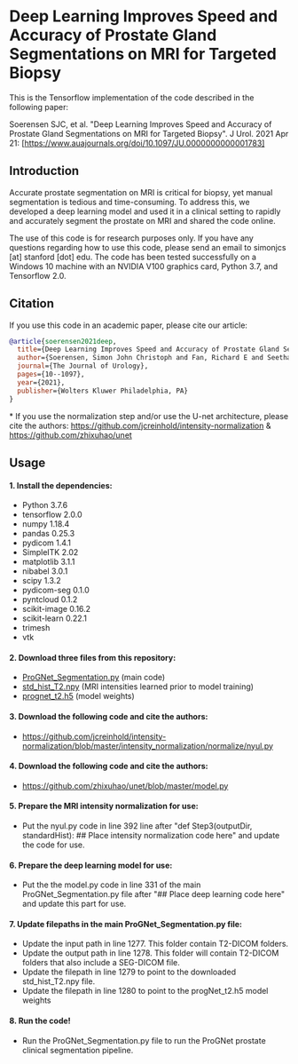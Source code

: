 # Deep Learning Improves Speed and Accuracy of Prostate Gland Segmentations on MRI for Targeted Biopsy

This is the Tensorflow implementation of the code described in the following paper:

Soerensen SJC, et al. "Deep Learning Improves Speed and Accuracy of Prostate Gland Segmentations on MRI for Targeted Biopsy". J Urol. 2021 Apr 21: [https://www.auajournals.org/doi/10.1097/JU.0000000000001783]

## Introduction
Accurate prostate segmentation on MRI is critical for biopsy, yet manual segmentation is tedious and time-consuming. To address this, we developed a deep learning model and used it in a clinical setting to rapidly and accurately segment the prostate on MRI and shared the code online.

The use of this code is for research purposes only. If you have any questions regarding how to use this code, please send an email to simonjcs [at] stanford [dot] edu. The code has been tested successfully on a Windows 10 machine with an NVIDIA V100 graphics card, Python 3.7, and Tensorflow 2.0.

## Citation

If you use this code in an academic paper, please cite our article:

```bibtex
@article{soerensen2021deep,
  title={Deep Learning Improves Speed and Accuracy of Prostate Gland Segmentations on MRI for Targeted Biopsy},
  author={Soerensen, Simon John Christoph and Fan, Richard E and Seetharaman, Arun and Chen, Leo and Shao, Wei and Bhattacharya, Indrani and Kim, Yong-hun and Sood, Rewa and Borre, Michael and Chung, Benjamin I and Sonn, Geoffrey A and Rusu, Mirabela},
  journal={The Journal of Urology},
  pages={10--1097},
  year={2021},
  publisher={Wolters Kluwer Philadelphia, PA}
}
```

 \* If you use the normalization step and/or use the U-net architecture, please cite the authors: https://github.com/jcreinhold/intensity-normalization & https://github.com/zhixuhao/unet

## Usage

#### 1. Install the dependencies:
- Python 3.7.6
- tensorflow 2.0.0
- numpy  1.18.4
- pandas 0.25.3
- pydicom 1.4.1
- SimpleITK 2.02
- matplotlib 3.1.1
- nibabel 3.0.1
- scipy 1.3.2
- pydicom-seg 0.1.0
- pyntcloud 0.1.2
- scikit-image 0.16.2
- scikit-learn 0.22.1
- trimesh
- vtk

#### 2. Download three files from this repository:

- [ProGNet_Segmentation.py](https://github.com/simonjcs/ProGNet/blob/main/ProGNet_Segmentation.py) (main code)
- [std_hist_T2.npy](https://github.com/simonjcs/ProGNet/blob/main/std_hist_T2.npy) (MRI intensities learned prior to model training)
- [prognet_t2.h5](https://github.com/simonjcs/ProGNet/blob/main/prognet_t2.h5) (model weights)

#### 3. Download the following code and cite the authors:

- https://github.com/jcreinhold/intensity-normalization/blob/master/intensity_normalization/normalize/nyul.py

#### 4. Download the following code and cite the authors:

- https://github.com/zhixuhao/unet/blob/master/model.py
 
#### 5. Prepare the MRI intensity normalization for use:

- Put the nyul.py code in line 392 line after "def Step3(outputDir, standardHist): ## Place intensity normalization code here" and update the code for use.

#### 6. Prepare the deep learning model for use:

- Put the the model.py code in line 331 of the main ProGNet_Segmentation.py file after "## Place deep learning code here" and update this part for use.

#### 7. Update filepaths in the main ProGNet_Segmentation.py file:

- Update the input path in line 1277. This folder contain T2-DICOM folders. 
- Update the output path in line 1278. This folder will contain T2-DICOM folders that also include a SEG-DICOM file.
- Update the filepath in line 1279 to point to the downloaded std_hist_T2.npy file.
- Update the filepath in line 1280 to point to the progNet_t2.h5 model weights

#### 8. Run the code!

- Run the ProGNet_Segmentation.py file to run the ProGNet prostate clinical segmentation pipeline.
